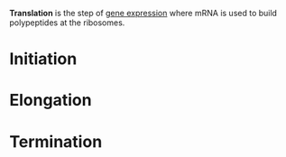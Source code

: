 **Translation** is the step of [gene expression](./) where mRNA is used to build polypeptides at the ribosomes. 

# Initiation

# Elongation

# Termination